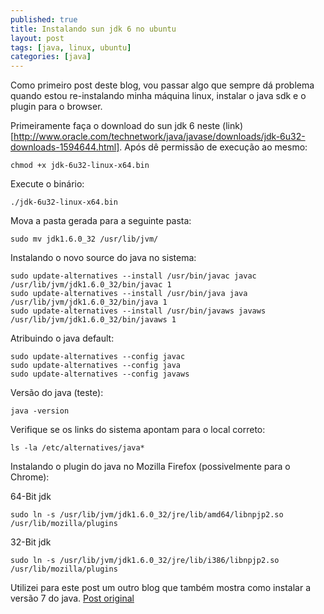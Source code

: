 ```yaml
---
published: true
title: Instalando sun jdk 6 no ubuntu
layout: post
tags: [java, linux, ubuntu]
categories: [java]
---
```

Como primeiro post deste blog, vou passar algo que sempre dá problema quando estou re-instalando minha máquina linux, instalar o java sdk e o plugin para o browser.

Primeiramente faça o download do sun jdk 6 neste (link)[http://www.oracle.com/technetwork/java/javase/downloads/jdk-6u32-downloads-1594644.html].
Após dê permissão de execução ao mesmo:

    chmod +x jdk-6u32-linux-x64.bin

Execute o binário:

    ./jdk-6u32-linux-x64.bin

Mova a pasta gerada para a seguinte pasta:

    sudo mv jdk1.6.0_32 /usr/lib/jvm/

Instalando o novo source do java no sistema:

    sudo update-alternatives --install /usr/bin/javac javac /usr/lib/jvm/jdk1.6.0_32/bin/javac 1
    sudo update-alternatives --install /usr/bin/java java /usr/lib/jvm/jdk1.6.0_32/bin/java 1
    sudo update-alternatives --install /usr/bin/javaws javaws /usr/lib/jvm/jdk1.6.0_32/bin/javaws 1

Atribuindo o java default:

    sudo update-alternatives --config javac
    sudo update-alternatives --config java
    sudo update-alternatives --config javaws

Versão do java (teste):

    java -version

Verifique se os links do sistema apontam para o local correto:

    ls -la /etc/alternatives/java*

Instalando o plugin do java no Mozilla Firefox (possivelmente para o Chrome):

64-Bit jdk

    sudo ln -s /usr/lib/jvm/jdk1.6.0_32/jre/lib/amd64/libnpjp2.so /usr/lib/mozilla/plugins

32-Bit jdk

    sudo ln -s /usr/lib/jvm/jdk1.6.0_32/jre/lib/i386/libnpjp2.so /usr/lib/mozilla/plugins

Utilizei para este post um outro blog que também mostra como instalar a versão 7 do java. <a href="http://www.devsniper.com/ubuntu-12-04-install-sun-jdk-6-7/" target="_blank">Post original</a>